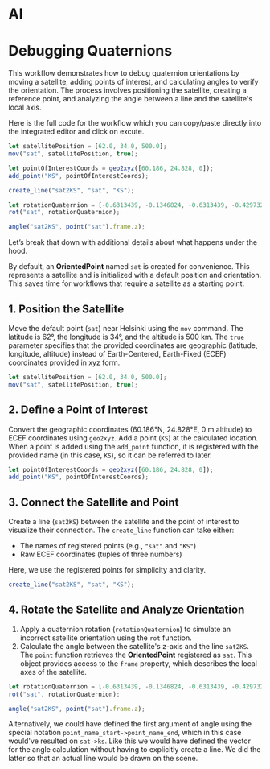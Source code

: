 # AI
# Debugging Quaternions

This workflow demonstrates how to debug quaternion orientations by moving a
satellite, adding points of interest, and calculating angles to verify the
orientation. The process involves positioning the satellite, creating a
reference point, and analyzing the angle between a line and the satellite's
local axis.

Here is the full code for the workflow which you can copy/paste directly
into the integrated editor and click on excute.

```javascript
let satellitePosition = [62.0, 34.0, 500.0];
mov("sat", satellitePosition, true);

let pointOfInterestCoords = geo2xyz([60.186, 24.828, 0]);
add_point("KS", pointOfInterestCoords);

create_line("sat2KS", "sat", "KS");

let rotationQuaternion = [-0.6313439, -0.1346824, -0.6313439, -0.4297329];
rot("sat", rotationQuaternion);

angle("sat2KS", point("sat").frame.z);
```

Let’s break that down with additional details about what happens under the hood.

By default, an **OrientedPoint** named `sat` is created for convenience. This
represents a satellite and is initialized with a default position and
orientation. This saves time for workflows that require a satellite as a
starting point.


## 1. Position the Satellite

Move the default point (`sat`) near Helsinki using the `mov` command. The
latitude is 62°, the longitude is 34°, and the altitude is 500 km. The `true`
parameter specifies that the provided coordinates are geographic (latitude,
longitude, altitude) instead of Earth-Centered, Earth-Fixed (ECEF) coordinates
provided in xyz form.

```javascript
let satellitePosition = [62.0, 34.0, 500.0];
mov("sat", satellitePosition, true);
```


## 2. Define a Point of Interest

Convert the geographic coordinates (60.186°N, 24.828°E, 0 m altitude) to ECEF
coordinates using `geo2xyz`. Add a point (`KS`) at the calculated location.
When a point is added using the `add_point` function, it is registered with the
provided name (in this case, `KS`), so it can be referred to later.

```javascript
let pointOfInterestCoords = geo2xyz([60.186, 24.828, 0]);
add_point("KS", pointOfInterestCoords);
```

## 3. Connect the Satellite and Point

Create a line (`sat2KS`) between the satellite and the point of interest to
visualize their connection. The `create_line` function can take either:
- The names of registered points (e.g., `"sat"` and `"KS"`)
- Raw ECEF coordinates (tuples of three numbers)

Here, we use the registered points for simplicity and clarity.

```javascript
create_line("sat2KS", "sat", "KS");
```

## 4. Rotate the Satellite and Analyze Orientation

1. Apply a quaternion rotation (`rotationQuaternion`) to simulate an incorrect
satellite orientation using the `rot` function.
2. Calculate the angle between the satellite's z-axis and the line `sat2KS`.
The `point` function retrieves the **OrientedPoint** registered as `sat`. This
object provides access to the `frame` property, which describes the local axes
of the satellite.

```javascript
let rotationQuaternion = [-0.6313439, -0.1346824, -0.6313439, -0.4297329];
rot("sat", rotationQuaternion);

angle("sat2KS", point("sat").frame.z);
```

Alternatively, we could have defined the first argument of angle using the
special notation `point_name_start->point_name_end`, which in this case
would've resulted on `sat->ks`. Like this we would have defined the vector for
the angle calculation without having to explicitly create a line. We did the
latter so that an actual line would be drawn on the scene.



